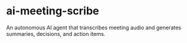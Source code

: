 # ai-meeting-scribe
An autonomous AI agent that transcribes meeting audio and generates summaries, decisions, and action items.
